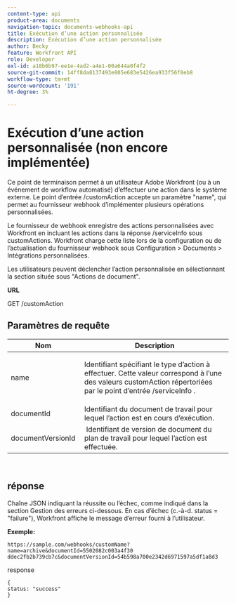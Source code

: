 ```yaml
---
content-type: api
product-area: documents
navigation-topic: documents-webhooks-api
title: Exécution d’une action personnalisée
description: Exécution d’une action personnalisée
author: Becky
feature: Workfront API
role: Developer
exl-id: a18b6b97-ee1e-4ad2-a4e1-00a644a0f4f2
source-git-commit: 14ff8da8137493e805e683e5426ea933f56f8eb8
workflow-type: tm+mt
source-wordcount: '191'
ht-degree: 3%

---
```



# Exécution d’une action personnalisée (non encore implémentée)

Ce point de terminaison permet à un utilisateur Adobe Workfront (ou à un événement de workflow automatisé) d’effectuer une action dans le système externe. Le point d’entrée /customAction accepte un paramètre &quot;name&quot;, qui permet au fournisseur webhook d’implémenter plusieurs opérations personnalisées.

Le fournisseur de webhook enregistre des actions personnalisées avec Workfront en incluant les actions dans la réponse /serviceInfo sous customActions. Workfront charge cette liste lors de la configuration ou de l’actualisation du fournisseur webhook sous Configuration > Documents > Intégrations personnalisées.

Les utilisateurs peuvent déclencher l’action personnalisée en sélectionnant la section située sous &quot;Actions de document&quot;.

**URL**

GET /customAction

## Paramètres de requête

<table style="table-layout:auto"> 
 <col> 
 <col> 
 <thead> 
  <tr> 
   <th>Nom </th> 
   <th>Description</th> 
  </tr> 
 </thead> 
 <tbody> 
  <tr> 
   <td> <p>name</p> </td> 
   <td> <p>Identifiant spécifiant le type d’action à effectuer. Cette valeur correspond à l’une des valeurs customAction répertoriées par le point d’entrée /serviceInfo .</p> </td> 
  </tr> 
  <tr> 
   <td>documentId </td> 
   <td>Identifiant du document de travail pour lequel l’action est en cours d’exécution.</td> 
  </tr> 
  <tr> 
   <td>documentVersionId </td> 
   <td> Identifiant de version de document du plan de travail pour lequel l’action est effectuée.</td> 
  </tr> 
 </tbody> 
</table>

 

## réponse

Chaîne JSON indiquant la réussite ou l’échec, comme indiqué dans la section Gestion des erreurs ci-dessous. En cas d’échec (c.-à-d. status = &quot;failure&quot;), Workfront affiche le message d’erreur fourni à l’utilisateur.

**Exemple:**

```
https://sample.com/webhooks/customName?name=archive&documentId=5502082c003a4f30 ddec2fb2b739cb7c&documentVersionId=54b598a700e2342d6971597a5df1a8d3
```

response

```
{
status: "success"
}
```
